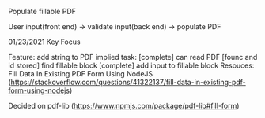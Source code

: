 Populate fillable PDF

User input(front end) -> validate input(back end) -> populate PDF

01/23/2021
Key Focus

Feature: add string to PDF
  implied task: [complete] can read PDF
                [founc and id stored] find fillable block
                [complete] add input to fillable block
Resouces: Fill Data In Existing PDF Form Using NodeJS (https://stackoverflow.com/questions/41322137/fill-data-in-existing-pdf-form-using-nodejs)

Decided on pdf-lib (https://www.npmjs.com/package/pdf-lib#fill-form)

